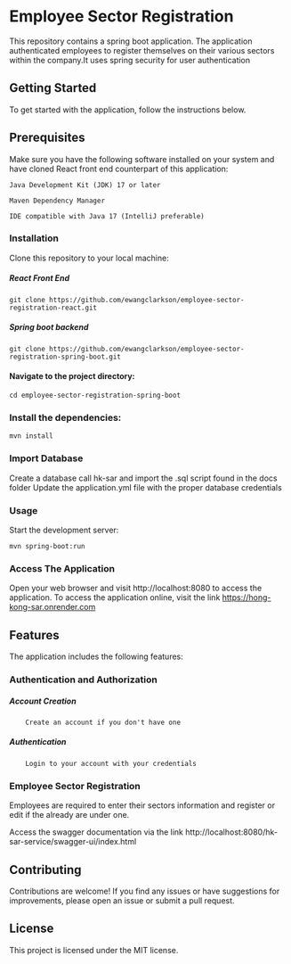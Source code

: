 # Employee Sector Registration
This repository contains a spring boot application. The application authenticated employees to register themselves on their various sectors within the company.It uses spring security for user authentication

## Getting Started
To get started with the application, follow the instructions below.

## Prerequisites
Make sure you have the following software installed on your system and have cloned React front end counterpart  of this application:

``Java Development Kit (JDK) 17 or later``

``Maven Dependency Manager``

 ``IDE compatible with Java 17 (IntelliJ preferable)``

### Installation
Clone this repository to your local machine:

##### React Front End
```
git clone https://github.com/ewangclarkson/employee-sector-registration-react.git
```


##### Spring boot backend
```
git clone https://github.com/ewangclarkson/employee-sector-registration-spring-boot.git
```

#### Navigate to the project directory:

```
cd employee-sector-registration-spring-boot
```

### Install the dependencies:

```
mvn install
```
### Import Database
  Create a database call hk-sar and import the .sql script found in the docs folder
  Update the application.yml file with the proper database credentials
### Usage
Start the development server:

```
mvn spring-boot:run
```


### Access The Application
Open your web browser and visit http://localhost:8080 to access the application.
To access the application online, visit the link https://hong-kong-sar.onrender.com



## Features
The application includes the following features:

### Authentication and Authorization
   ##### Account Creation
        Create an account if you don't have one
   ##### Authentication
        Login to your account with your credentials

### Employee Sector Registration
 Employees are required to enter their sectors information and register or edit if the already are under one.

  Access the swagger documentation via the link  http://localhost:8080/hk-sar-service/swagger-ui/index.html
## Contributing
Contributions are welcome! If you find any issues or have suggestions for improvements, please open an issue or submit a pull request.

## License
This project is licensed under the MIT license.
